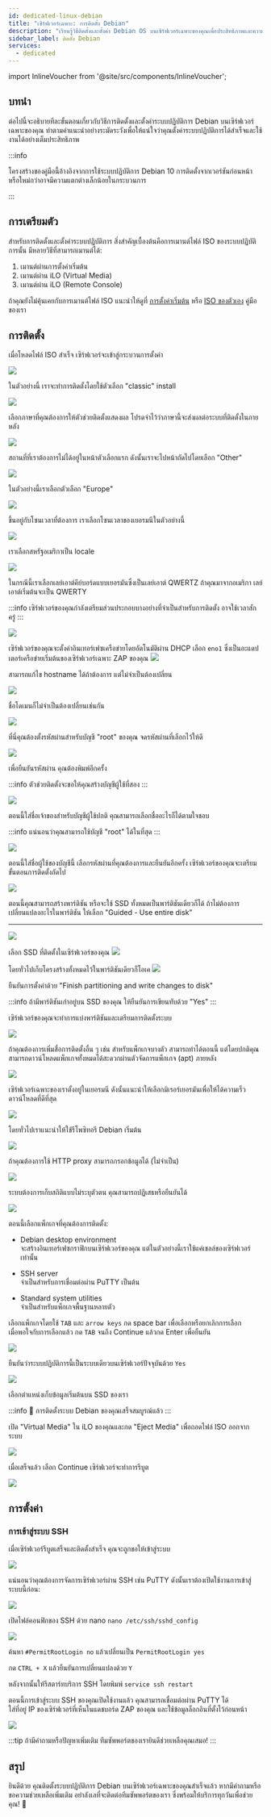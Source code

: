```yaml
---
id: dedicated-linux-debian
title: "เซิร์ฟเวอร์เฉพาะ: การติดตั้ง Debian"
description: "เรียนรู้วิธีติดตั้งและตั้งค่า Debian OS บนเซิร์ฟเวอร์เฉพาะของคุณเพื่อประสิทธิภาพและความน่าเชื่อถือสูงสุด → เรียนรู้เพิ่มเติมตอนนี้"
sidebar_label: ติดตั้ง Debian
services:
  - dedicated
---
```


import InlineVoucher from '@site/src/components/InlineVoucher';

## บทนำ

ต่อไปนี้จะอธิบายทีละขั้นตอนเกี่ยวกับวิธีการติดตั้งและตั้งค่าระบบปฏิบัติการ Debian บนเซิร์ฟเวอร์เฉพาะของคุณ ทำตามคำแนะนำอย่างระมัดระวังเพื่อให้แน่ใจว่าคุณตั้งค่าระบบปฏิบัติการได้สำเร็จและใช้งานได้อย่างเต็มประสิทธิภาพ

:::info

โครงสร้างของคู่มือนี้อ้างอิงจากการใช้ระบบปฏิบัติการ Debian 10 การติดตั้งจากเวอร์ชันก่อนหน้าหรือใหม่กว่าอาจมีความแตกต่างเล็กน้อยในกระบวนการ

:::

<InlineVoucher />

## การเตรียมตัว

สำหรับการติดตั้งและตั้งค่าระบบปฏิบัติการ สิ่งสำคัญเบื้องต้นคือการเมานต์ไฟล์ ISO ของระบบปฏิบัติการนั้น มีหลายวิธีที่สามารถเมานต์ได้:

1. เมานต์ผ่านการตั้งค่าเริ่มต้น
2. เมานต์ผ่าน iLO (Virtual Media)
3. เมานต์ผ่าน iLO (Remote Console)

ถ้าคุณยังไม่คุ้นเคยกับการเมานต์ไฟล์ ISO แนะนำให้ดูที่ [การตั้งค่าเริ่มต้น](dedicated-setup.md) หรือ [ISO ของตัวเอง](dedicated-iso.md) คู่มือของเรา



## การติดตั้ง

เมื่อโหลดไฟล์ ISO สำเร็จ เซิร์ฟเวอร์จะเข้าสู่กระบวนการตั้งค่า

![](https://screensaver01.zap-hosting.com/index.php/s/QdRyxyaSLWPGHwN/preview)

ในตัวอย่างนี้ เราจะทำการติดตั้งโดยใช้ตัวเลือก "classic" install

![](https://screensaver01.zap-hosting.com/index.php/s/YEy9jKbPcmCwD22/preview)

เลือกภาษาที่คุณต้องการให้ตัวช่วยติดตั้งแสดงผล โปรดจำไว้ว่าภาษานี้จะส่งผลต่อระบบที่ติดตั้งในภายหลัง

![](https://screensaver01.zap-hosting.com/index.php/s/qprfbz2SPf5MZ4j/preview)

สถานที่ที่เราต้องการไม่ได้อยู่ในหน้าตัวเลือกแรก ดังนั้นเราจะไปหน้าถัดไปโดยเลือก "Other"

![](https://screensaver01.zap-hosting.com/index.php/s/frH9t9arerKxecZ/preview)

ในตัวอย่างนี้เราเลือกตัวเลือก "Europe"

![](https://screensaver01.zap-hosting.com/index.php/s/5DyPjbG3S2Mr3zC/preview)

ขึ้นอยู่กับโซนเวลาที่ต้องการ เราเลือกโซนเวลาของเยอรมนีในตัวอย่างนี้

![](https://screensaver01.zap-hosting.com/index.php/s/F3SCKdb2dCrqndM/preview)

เราเลือกสหรัฐอเมริกาเป็น locale

![](https://screensaver01.zap-hosting.com/index.php/s/zYP8rRJN9G4ftPx/preview)

ในกรณีนี้เราเลือกเลย์เอาต์คีย์บอร์ดแบบเยอรมันซึ่งเป็นเลย์เอาต์ QWERTZ ถ้าคุณมาจากอเมริกา เลย์เอาต์เริ่มต้นจะเป็น QWERTY

:::info
เซิร์ฟเวอร์ของคุณกำลังเตรียมส่วนประกอบบางอย่างที่จำเป็นสำหรับการติดตั้ง อาจใช้เวลาสักครู่
:::

![](https://screensaver01.zap-hosting.com/index.php/s/XmLgEHDszmHG23r/preview)

เซิร์ฟเวอร์ของคุณจะตั้งค่าอินเทอร์เฟซเครือข่ายโดยอัตโนมัติผ่าน DHCP เลือก `eno1` ซึ่งเป็นอะแดปเตอร์เครือข่ายเริ่มต้นของเซิร์ฟเวอร์เฉพาะ ZAP ของคุณ ![](https://screensaver01.zap-hosting.com/index.php/s/Q8RRoMwfeTMPpxE/preview)

สามารถแก้ไข hostname ได้ถ้าต้องการ แต่ไม่จำเป็นต้องเปลี่ยน

![](https://screensaver01.zap-hosting.com/index.php/s/onWnt4GArJZcJgX/preview)

ชื่อโดเมนก็ไม่จำเป็นต้องเปลี่ยนเช่นกัน

![](https://screensaver01.zap-hosting.com/index.php/s/wRLRrxrDKLf5d4q/preview)

ที่นี่คุณต้องตั้งรหัสผ่านสำหรับบัญชี "root" ของคุณ จดรหัสผ่านที่เลือกไว้ให้ดี

![](https://screensaver01.zap-hosting.com/index.php/s/SQeqqKDZx3PjWTs/preview)

เพื่อยืนยันรหัสผ่าน คุณต้องพิมพ์อีกครั้ง

:::info
ตัวช่วยติดตั้งจะขอให้คุณสร้างบัญชีผู้ใช้ที่สอง
:::

![](https://screensaver01.zap-hosting.com/index.php/s/CLxectPXbqzteqf/preview)

ตอนนี้ใส่ชื่อเจ้าของสำหรับบัญชีผู้ใช้ปกติ คุณสามารถเลือกชื่ออะไรก็ได้ตามใจชอบ

:::info
แน่นอนว่าคุณสามารถใช้บัญชี "root" ได้ในที่สุด
:::

![](https://screensaver01.zap-hosting.com/index.php/s/GixGJyTfAzENSmc/preview)

ตอนนี้ใส่ชื่อผู้ใช้ของบัญชีนี้ เลือกรหัสผ่านที่คุณต้องการและยืนยันอีกครั้ง เซิร์ฟเวอร์ของคุณจะเตรียมขั้นตอนการติดตั้งถัดไป

![](https://screensaver01.zap-hosting.com/index.php/s/NM8fdY9J8qwiNGJ/preview)

ตอนนี้คุณสามารถสร้างพาร์ติชัน หรือจะใช้ SSD ทั้งหมดเป็นพาร์ติชันเดียวก็ได้ ถ้าไม่ต้องการเปลี่ยนแปลงอะไรในพาร์ติชัน ให้เลือก "Guided - Use entire disk"

***

![](https://screensaver01.zap-hosting.com/index.php/s/J37QtNNMXA8m49Z/preview)

เลือก SSD ที่ติดตั้งในเซิร์ฟเวอร์ของคุณ ![](https://screensaver01.zap-hosting.com/index.php/s/foqPgy3oPbzDAZf/preview)

โดยทั่วไปเก็บโครงสร้างทั้งหมดไว้ในพาร์ติชันเดียวก็โอเค ![](https://screensaver01.zap-hosting.com/index.php/s/ApME7eaxLkWmNew/preview)

ยืนยันการตั้งค่าด้วย "Finish partitioning and write changes to disk"

:::info
ถ้ามีพาร์ติชันเก่าอยู่บน SSD ของคุณ ให้ยืนยันการเขียนทับด้วย "Yes"
:::

เซิร์ฟเวอร์ของคุณจะทำการแบ่งพาร์ติชันและเตรียมการติดตั้งระบบ

![](https://screensaver01.zap-hosting.com/index.php/s/JoJ6MppTzm79R3R/preview)

ถ้าคุณต้องการเพิ่มสื่อการติดตั้งอื่น ๆ เช่น สำหรับแพ็กเกจบางตัว สามารถทำได้ตอนนี้ แต่โดยปกติคุณสามารถดาวน์โหลดแพ็กเกจทั้งหมดได้สะดวกผ่านตัวจัดการแพ็กเกจ (apt) ภายหลัง

![](https://screensaver01.zap-hosting.com/index.php/s/c6Mq4kP7mYYWyLL/preview)

เซิร์ฟเวอร์เฉพาะของเราตั้งอยู่ในเยอรมนี ดังนั้นแนะนำให้เลือกมิเรอร์เยอรมันเพื่อให้ได้ความเร็วดาวน์โหลดที่ดีที่สุด

![](https://screensaver01.zap-hosting.com/index.php/s/8nReYnYopxJNBmg/preview)

โดยทั่วไปเราแนะนำให้ใช้รีโพซิทอรี Debian เริ่มต้น

![](https://screensaver01.zap-hosting.com/index.php/s/iqZSLMBqbx8ZDdZ/preview)

ถ้าคุณต้องการใช้ HTTP proxy สามารถกรอกข้อมูลได้ (ไม่จำเป็น)

![](https://screensaver01.zap-hosting.com/index.php/s/Ty7BzmzXY78x38q/preview)

ระบบต้องการเก็บสถิติแบบไม่ระบุตัวตน คุณสามารถปฏิเสธหรือยืนยันได้

![](https://screensaver01.zap-hosting.com/index.php/s/gwxF4k5jf3o3xM4/preview)

ตอนนี้เลือกแพ็กเกจที่คุณต้องการติดตั้ง:

* Debian desktop environment  
จะสร้างอินเทอร์เฟซกราฟิกบนเซิร์ฟเวอร์ของคุณ แต่ในตัวอย่างนี้เราใช้แค่เชลล์ของเซิร์ฟเวอร์เท่านั้น

* SSH server  
จำเป็นสำหรับการเชื่อมต่อผ่าน PuTTY เป็นต้น

* Standard system utilities  
จำเป็นสำหรับแพ็กเกจพื้นฐานหลายตัว

เลือกแพ็กเกจโดยใช้ `TAB` และ `arrow keys` กด space bar เพื่อเลือกหรือยกเลิกการเลือก  
เมื่อพอใจกับการเลือกแล้ว กด `TAB` จนถึง Continue แล้วกด Enter เพื่อยืนยัน

![](https://screensaver01.zap-hosting.com/index.php/s/mwbNHxBCHxXPQiw/preview)

ยืนยันว่าระบบปฏิบัติการนี้เป็นระบบเดียวบนเซิร์ฟเวอร์ปัจจุบันด้วย `Yes`

![](https://screensaver01.zap-hosting.com/index.php/s/YWiBDBMNsczMHcm/preview)

เลือกตำแหน่งเก็บข้อมูลเริ่มต้นบน SSD ของเรา

:::info
🎉 การติดตั้งระบบ Debian ของคุณเสร็จสมบูรณ์แล้ว
:::

เปิด "Virtual Media" ใน iLO ของคุณและกด "Eject Media" เพื่อถอดไฟล์ ISO ออกจากระบบ

![](https://screensaver01.zap-hosting.com/index.php/s/WMTJ88CFBsQ2miz/preview)

เมื่อเสร็จแล้ว เลือก Continue เซิร์ฟเวอร์จะทำการรีบูต

![](https://screensaver01.zap-hosting.com/index.php/s/pYysYayb6d2rQtb/preview)



## การตั้งค่า

### การเข้าสู่ระบบ SSH

เมื่อเซิร์ฟเวอร์รีบูตเสร็จและติดตั้งสำเร็จ คุณจะถูกขอให้เข้าสู่ระบบ

![](https://screensaver01.zap-hosting.com/index.php/s/7PxyTxE56GgcAbE/preview)

แน่นอนว่าคุณต้องการจัดการเซิร์ฟเวอร์ผ่าน SSH เช่น PuTTY ดังนั้นเราต้องเปิดใช้งานการเข้าสู่ระบบนี้ก่อน:

![](https://screensaver01.zap-hosting.com/index.php/s/Y2YiFyX9HkjoSco/preview)

เปิดไฟล์คอนฟิกของ SSH ด้วย nano `nano /etc/ssh/sshd_config`

![](https://screensaver01.zap-hosting.com/index.php/s/HyJaCWFzZ7R3kjR/preview)

ค้นหา `#PermitRootLogin no` แล้วเปลี่ยนเป็น `PermitRootLogin yes`

กด `CTRL + X` แล้วยืนยันการเปลี่ยนแปลงด้วย `Y`

หลังจากนั้นให้รีสตาร์ทบริการ SSH โดยพิมพ์ `service ssh restart`

ตอนนี้การเข้าสู่ระบบ SSH ของคุณเปิดใช้งานแล้ว คุณสามารถเชื่อมต่อผ่าน PuTTY ได้  
ใส่ที่อยู่ IP ของเซิร์ฟเวอร์ที่เห็นในแดชบอร์ด ZAP ของคุณ และใช้ข้อมูลล็อกอินที่ตั้งไว้ก่อนหน้า

![](https://screensaver01.zap-hosting.com/index.php/s/qBqF2fPmyWrtH6Q/preview)

:::tip
ถ้ามีคำถามหรือปัญหาเพิ่มเติม ทีมซัพพอร์ตของเรายินดีช่วยเหลือคุณเสมอ!
:::





## สรุป

ยินดีด้วย คุณติดตั้งระบบปฏิบัติการ Debian บนเซิร์ฟเวอร์เฉพาะของคุณสำเร็จแล้ว หากมีคำถามหรือขอความช่วยเหลือเพิ่มเติม อย่าลังเลที่จะติดต่อทีมซัพพอร์ตของเรา ซึ่งพร้อมให้บริการทุกวันเพื่อช่วยคุณ! 🙂

<InlineVoucher />